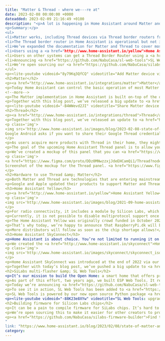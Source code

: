 ```yaml
---
title: "Matter & Thread - where we---re at"
date: 2023-02-08 00:00:00 +0000
dateadded: 2023-02-09 21:16:49 +0100
description: "<p>A lot is happening in Home Assistant around Matter and Thread. It can be hard to keep track of it all, so we wanted to take a moment to write an update on the current state, and what we’re planning next.</p>
<p>Summary:</p>
<ul>
<li>Matter works, including Thread devices via Thread border routers from Apple and Google.</li>
<li>The Thread border router in Home Assistant is operational but not integrated until the next release, Home Assistant 2023.3.</li>
<li>We’ve expanded the documentation for Matter and Thread to cover most asked questions and include videos on how to add Matter devices to Home Assistant.</li>
<li>Users using a <a href="http://www.home-assistant.io/yellow">Home Assistant Yellow</a> hub can enable an experimental Thread border router.</li>
<li>Users on other systems can get a Thread Border Router using a <a href="http://www.home-assistant.io/skyconnect">Home Assistant SkyConnect</a>.</li>
<li>Announcing <a href="https://github.com/NabuCasa/sl-web-tools">SL Web Tools</a>. It allows users to use their browser to update Zigbee/Thread sticks based on SiLabs chips, like the Home Assistant SkyConnect.</li>
<li>We’re open sourcing our <a href="https://github.com/NabuCasa/silabs-firmware-builder">automated build scripts</a> to create reproducible firmware builds for Zigbee/Thread sticks based on SiLabs chips.</li>
</ul>
<p><lite-youtube videoid="8y79Kq3QfCQ" videotitle="Add Matter device via iOS app in Home Assistant"></lite-youtube></p>
<h2>Matter</h2>
<p><a href="http://www.home-assistant.io/integrations/matter">Matter</a> is a new smart home standard which works locally. Its first release was at the end of last year, and is in the process of being adopted throughout the industry. We’ve been working hard on making it work with Home Assistant.</p>
<p>Today Home Assistant can control the basic operation of most Matter devices. You can add both Wi-Fi and Thread based devices, and the most common device types work. Matter bridges do not work yet – this will be added in Home Assistant 2023.3.</p>
<!--more-->
<p>The Matter implementation in Home Assistant is built on-top of the open source Matter SDK developed by members of the Connectivity Standards Alliance (CSA). This is the same SDK that powers Matter for Google and Apple products. As a member of this alliance, we are collaborating to further improve this Matter SDK making it a solid base for our Matter support.</p>
<p>Together with this blog post, we’ve released a big update to <a href="http://www.home-assistant.io/integrations/matter">our Matter documentation</a>. We have added instructions with accompanying videos on how to pair Matter devices with Home Assistant and how to share Matter devices from Apple Home/Google Home to Home Assistant.</p>
<p><lite-youtube videoid="-B4WWevd2JI" videotitle="Share Matter device from Google Home to Home Assistant"></lite-youtube></p>
<h2>Thread</h2>
<p><a href="http://www.home-assistant.io/integrations/thread">Thread</a> is a low-power mesh networking standard which allows users to connect their devices within a home network. It uses the same RF technology as Zigbee but provides IP connectivity similar to Wi-Fi. Matter supports Thread as a connectivity option for low-power and battery-operated devices.</p>
<p>Together with this blog post, we’ve released an update to <a href="http://www.home-assistant.io/integrations/thread">our Thread documentation</a>. We explain the different parts that make up a Thread network and how you can create one at home.</p>
<p class='img'>
<img src='http://www.home-assistant.io/images/blog/2023-02-08-state-of-matter-and-thread/android-thread.png' alt='Screenshot of a Google prompt if Home Assistant can access network credentials.'>
Google Android asks if you want to share their Google Thread credentials with Home Assistant.
</p>
<p>As users acquire more products with Thread in their home, they might end up with multiple Thread networks. Since a Thread device can only communicate with a single Thread network, it is important to be able to unify your Thread networks.</p>
<p>The goal of the upcoming Home Assistant Thread panel is to allow you to manage your Thread networks and help you to merge them into a single one. This is done in collaboration with the Home Assistant Companion apps, allowing us to synchronize Thread networks between Apple/Google and Home Assistant.</p>
<p>We’ve created a mockup of this panel that you can <a href="https://www.figma.com/proto/DDz0MNwzzxjJdeEHCamQi1/Thread?node-id=68:2863&amp;scaling=scale-down&amp;page-id=68:2862&amp;starting-point-node-id=68:2863">try out here</a>.</p>
<p class='img'>
<a href="https://www.figma.com/proto/DDz0MNwzzxjJdeEHCamQi1/Thread?node-id=68:2863&scaling=scale-down&page-id=68:2862&starting-point-node-id=68:2863" target="_blank"><img src='http://www.home-assistant.io/images/blog/2023-02-08-state-of-matter-and-thread/thread-mockup.png' alt='Screenshot of a Thread panel mockup.'></a>
Screenshot of the mockup for the Thread panel. <a href="https://www.figma.com/proto/DDz0MNwzzxjJdeEHCamQi1/Thread?node-id=68:2863&scaling=scale-down&page-id=68:2862&starting-point-node-id=68:2863" target="_blank">Open mockup</a>
</p>
<h2>Hardware to use Thread &amp; Matter</h2>
<p>Both Matter and Thread are technologies that are entering mainstream markets. There are a lot of moving parts in both technologies. We’ve been relying heavily on the work done by Google, Apple, and other members of the CSA to make these technologies accessible to Home Assistant users (thanks!).</p>
<p>Google and Apple updated their products to support Matter and Thread. However, it is important that we can operate independently. Home Assistant Yellow and Home Assistant SkyConnect include radio chips that are capable of running Zigbee and Thread at the same time. We are working on making this multiprotocol support available to all Home Assistant users.</p>
<h3>Home Assistant Yellow</h3>
<p><a href="http://www.home-assistant.io/yellow">Home Assistant Yellow</a> is our take on a perfect home automation hub. It’s powered by a Raspberry Pi Compute Module 4 (CM4), which you can upgrade if you want more memory. And if you run out of storage, it has space to plug in a hard drive. <a href="https://yellow.home-assistant.io/documentation/">And it’s open hardware.</a></p>
<p class='img'>
<img src='http://www.home-assistant.io/images/blog/2021-09-home-assistant-yellow/overview.png' alt='Overview of Home Assistant Yellow features.'>
</p>
<p>For radio connectivity, it includes a module by Silicon Labs, which is set up out of the box, to provide Zigbee. With the latest Home Assistant 2023.2 release, it is possible to turn your Home Assistant Yellow into a Thread border router. This can be done by enabling our experimental multiprotocol support in <a href='https://my.home-assistant.io/redirect/hardware' class='my' target='_blank'>Settings -&gt; Hardware</a> and by clicking Configure.</p>
<p>Currently, it is not possible to disable multiprotocol support once enabled. We will be offering a way to disable multiprotocol support soon, allowing users to rollback if they run into issues.</p>
<p>The Home Assistant Yellow was originally crowd funded in October 2021. We’ve been busy with production and last month have fulfilled all original backers and most of the pre-orders.</p>
<p>That’s why today, we’re happy to announce that RaspberryPi.dk will be our first distributor, outside of Crowd Supply, to start selling the Home Assistant Yellow. They have already been produced and are currently on a boat on their way to them. All variants can be <a href="https://raspberrypi.dk/en/?s=home+assistant+yellow&amp;post_type=product">pre-ordered on their website</a>.</p>
<p>More distributors will follow as soon as the chip shortage allows!</p>
<h3>Home Assistant SkyConnect</h3>
<p>Home Assistant is about choice. You’re not limited to running it on official hardware, you can bring your own. In fact, Raspberry Pi devices are by far the most popular platform to run Home Assistant on, but there is a catch: they lack any smart home radio connectivity.</p>
<p>We created the <a href="http://www.home-assistant.io/skyconnect">Home Assistant SkyConnect</a> to provide the missing smart home connectivity. It contains a chip from the same family as the Home Assistant Yellow. It is set out of the box to provide Zigbee. With the latest Home Assistant 2023.2 and when using Home Assistant OS, it is possible to turn your Home Assistant SkyConnect into a Thread border router. This can be done by enabling our experimental multiprotocol support in <a href='https://my.home-assistant.io/redirect/hardware' class='my' target='_blank'>Settings -&gt; Hardware</a> and by clicking Configure.</p>
<p class='img'>
<img src='http://www.home-assistant.io/images/skyconnect/skyconnect_isometric.png' alt='Picture of a Home Assistant SkyConnect.'>
</p>
<p>Home Assistant SkyConnect was introduced at the end of 2022 via our distributor network (hit “buy” on <a href="http://www.home-assistant.io/skyconnect">our website</a>). Many distributors sold out right away but most should be receiving new stock soon.</p>
<p>Together with today’s blog post, we’ve pushed a big update to <a href="https://skyconnect.home-assistant.io">the SkyConnect documentation website</a>, including tutorials on how to migrate from a different Zigbee stick.</p>
<h2>SiLabs multi-flasher &amp; SL Web Tools</h2>
<p>It’s our mission to build the Open Home: a smart home that offers privacy, choice, and durability. Part of our efforts is to build tooling that helps other creators to make projects and products to help further the Open Home cause.</p>
<p>As part of this effort, two years ago, we built ESP Web Tools. It revolutionized the DIY firmware world by allowing any ESP32/ESP8266 project to offer an easy web installer on their homepage, allowing users to get started directly from their browser. It has been adopted by all the great projects, including <a href="https://tasmota.github.io/install/">Tasmota</a>, <a href="https://install.wled.me/">WLED</a>, and <a href="https://espresense.com/firmware">ESPresense</a>. Ever since the introduction of ESP Web Tools, we have wanted to expand this to more devices.</p>
<p>Today we’re announcing <a href="https://github.com/NabuCasa/sl-web-tools">SL Web Tools</a>. It allows users to manage the firmware on Zigbee/Thread sticks using SiLabs chips directly from their browser, no terminals or compilation necessary. This allows any creator to offer easy firmware updates to their users and make experimental updates available to test bug fixes quickly.</p>
<p>To see it in action, SL Web Tools has been added to <a href="https://skyconnect.home-assistant.io">the Home Assistant SkyConnect documentation</a>.</p>
<p>SL Web Tools is powered by our new open source Python package <a href="https://github.com/NabuCasa/universal-silabs-flasher"><code>silabs-universal-flasher</code></a>. We run this in the browser using <a href="https://pyodide.org/en/stable/">Pyodide</a>.</p>
<p><lite-youtube videoid="-88K23e8XYw" videotitle="SL Web Tools: upgrading Zigbee firmware in the browser"></lite-youtube></p>
<h2>Building firmware for Silicon Labs chips</h2>
<p>It can be a pain to compile firmware for SiLabs chips. It’s hard to track different versions, your patch sets, and different chips. We’re fans of automation, so we have created an automated build system to create reproducible firmware builds for the Home Assistant Yellow and Home Assistant SkyConnect.</p>
<p>We’re open sourcing this to make it easier for other creators to provide their users with up-to-date firmware. In combination with SL Web Tools, we offer a complete package that empowers other creators to provide their users with the latest firmware updates.</p>
<p><a href="https://github.com/NabuCasa/silabs-firmware-builder">Find the repository on GitHub.</a></p>
"
link: "https://www.home-assistant.io/blog/2023/02/08/state-of-matter-and-thread/"
category:
---
```

